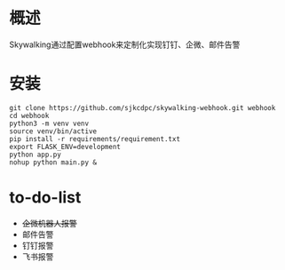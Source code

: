 # 概述

Skywalking通过配置webhook来定制化实现钉钉、企微、邮件告警

# 安装
```
git clone https://github.com/sjkcdpc/skywalking-webhook.git webhook
cd webhook
python3 -m venv venv
source venv/bin/active
pip install -r requirements/requirement.txt
export FLASK_ENV=development
python app.py
nohup python main.py &

```
# to-do-list
- ~~企微机器人报警~~
- 邮件告警
- 钉钉报警
- 飞书报警
